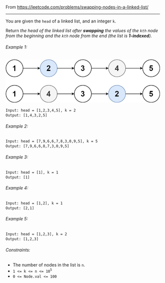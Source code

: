 From https://leetcode.com/problems/swapping-nodes-in-a-linked-list/

----

You are given the `head` of a linked list, and an integer `k`.

Return *the head of the linked list after **swapping** the values of the `kth` node from the
beginning and the `kth` node from the end (the list is **1-indexed**).*

###### Example 1:

![example 1](linked1.jpeg)

```
Input: head = [1,2,3,4,5], k = 2
Output: [1,4,3,2,5]
```

###### Example 2:

```
Input: head = [7,9,6,6,7,8,3,0,9,5], k = 5
Output: [7,9,6,6,8,7,3,0,9,5]
```

###### Example 3:

```
Input: head = [1], k = 1
Output: [1]
```

###### Example 4:

```
Input: head = [1,2], k = 1
Output: [2,1]
```

###### Example 5:

```
Input: head = [1,2,3], k = 2
Output: [1,2,3]
```

###### Constraints:

* The number of nodes in the list is `n`.
* `1 <= k <= n <= 10`<sup>`5`</sup>
* `0 <= Node.val <= 100`